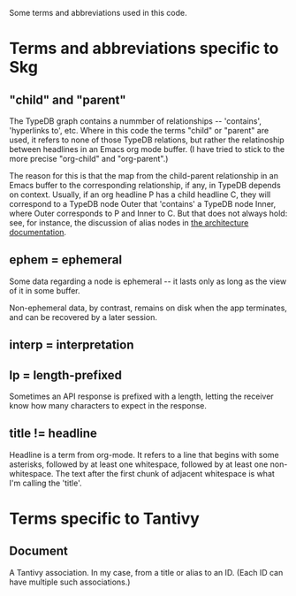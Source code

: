 Some terms and abbreviations used in this code.

# Terms and abbreviations specific to Skg

## "child" and "parent"

The TypeDB graph contains a nummber of relationships -- 'contains', 'hyperlinks to', etc. Where in this code the terms "child" or "parent" are used, it refers to none of those TypeDB relations, but rather the relatinoship between headlines in an Emacs org mode buffer. (I have tried to stick to the more precise "org-child" and "org-parent".)

The reason for this is that the map from the child-parent relationship in an Emacs buffer to the corresponding relationship, if any, in TypeDB depends on context. Usually, if an org headline P has a child headline C, they will correspond to a TypeDB node Outer that 'contains' a TypeDB node Inner, where Outer corresponds to P and Inner to C. But that does not always hold: see, for instance, the discussion of alias nodes in [the architecture documentation](coding-advice/architecture.org).

## ephem = ephemeral

Some data regarding a node is ephemeral --
it lasts only as long as the view of it in some buffer.

Non-ephemeral data, by contrast,
remains on disk when the app terminates,
and can be recovered by a later session.

## interp = interpretation

## lp = length-prefixed

Sometimes an API response is prefixed with a length, letting the receiver know how many characters to expect in the response.

## title != headline

Headline is a term from org-mode. It refers to a line that begins with some asterisks, followed by at least one whitespace, followed by at least one non-whitespace. The text after the first chunk of adjacent whitespace is what I'm calling the 'title'.

# Terms specific to Tantivy

## Document

A Tantivy association. In my case, from a title or alias to an ID.
(Each ID can have multiple such associations.)
